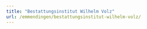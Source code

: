 ```yaml
---
title: "Bestattungsinstitut Wilhelm Volz"
url: /emmendingen/bestattungsinstitut-wilhelm-volz/
---
```

